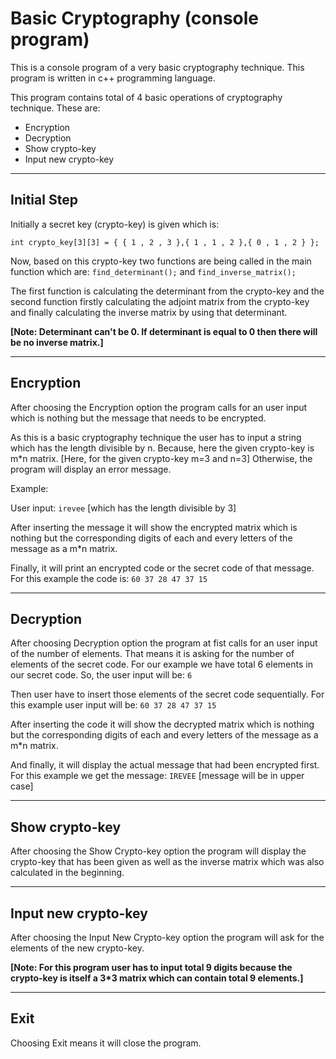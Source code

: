 # Basic Cryptography (console program)

This is a console program of a very basic cryptography technique. This program
is written in c++ programming language.

This program contains total of 4 basic operations of cryptography technique.
These are:

* Encryption
* Decryption
* Show crypto-key
* Input new crypto-key

---

## Initial Step

Initially a secret key (crypto-key) is given which is:

`int crypto_key[3][3] = { { 1 , 2 , 3 },{ 1 , 1 , 2 },{ 0 , 1 , 2 } };`

Now, based on this crypto-key two functions are being called in the main
function which are: `find_determinant();` and `find_inverse_matrix();`

The first function is calculating the determinant from the crypto-key and the
second function firstly calculating the adjoint matrix from the crypto-key and
finally calculating the inverse matrix by using that determinant.

**[Note: Determinant can't be 0. If determinant is equal to 0 then there will be no inverse matrix.]**

---

## Encryption

After choosing the Encryption option the program calls for an user input which
is nothing but the message that needs to be encrypted.

As this is a basic cryptography technique the user has to input a string
which has the length divisible by n. Because, here the given crypto-key is
m*n matrix. [Here, for the given crypto-key m=3 and n=3] Otherwise, the program
will display an error message.

Example:

User input: `irevee` [which has the length divisible by 3]

After inserting the message it will show the encrypted matrix which is nothing but
the corresponding digits of each and every letters of the message as a m*n matrix.

Finally, it will print an encrypted code or the secret code of that message. For this
example the code is: `60 37 28 47 37 15`

---

## Decryption

After choosing Decryption option the program at fist calls for an user input of the
number of elements. That means it is asking for the number of elements of the secret
code. For our example we have total 6 elements in our secret code. So, the user input will
be: `6`

Then user have to insert those elements of the secret code sequentially. For this
example user input will be: `60 37 28 47 37 15`

After inserting the code it will show the decrypted matrix which is nothing but
the corresponding digits of each and every letters of the message as a m*n matrix.

And finally, it will display the actual message that had been encrypted first. For
this example we get the message: `IREVEE` [message will be in upper case]

---

## Show crypto-key

After choosing the Show Crypto-key option the program will display the crypto-key
that has been given as well as the inverse matrix which was also calculated in the
beginning.

---

## Input new crypto-key

After choosing the Input New Crypto-key option the program will ask for the elements
of the new crypto-key.

**[Note: For this program user has to input total 9 digits because the crypto-key
is itself a 3*3 matrix which can contain total 9 elements.]**

---

## Exit

Choosing Exit means it will close the program.
